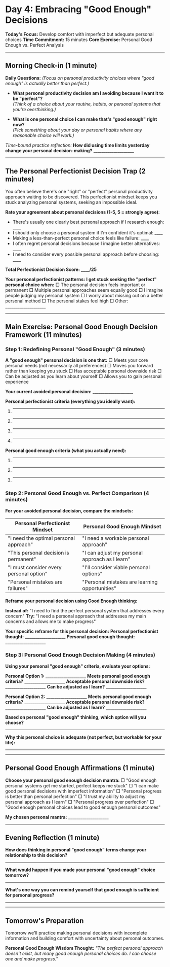 # Day 4: Embracing "Good Enough" Decisions

**Today's Focus:** Develop comfort with imperfect but adequate personal choices
**Time Commitment:** 15 minutes
**Core Exercise:** Personal Good Enough vs. Perfect Analysis

---

## Morning Check-in (1 minute)

**Daily Questions:** *(Focus on personal productivity choices where "good enough" is actually better than perfect.)*

- **What personal productivity decision am I avoiding because I want it to be "perfect"?**  
  *(Think of a choice about your routine, habits, or personal systems that you're overthinking.)*

- **What is one personal choice I can make that's "good enough" right now?**  
  *(Pick something about your day or personal habits where any reasonable choice will work.)*

*Time-bound practice reflection:*
**How did using time limits yesterday change your personal decision-making?** ____________________

---

## The Personal Perfectionist Decision Trap (2 minutes)

You often believe there's one "right" or "perfect" personal productivity approach waiting to be discovered. This perfectionist mindset keeps you stuck analyzing personal systems, seeking an impossible ideal.

**Rate your agreement about personal decisions (1-5, 5 = strongly agree):**
- There's usually one clearly best personal approach if I research enough: ____
- I should only choose a personal system if I'm confident it's optimal: ____
- Making a less-than-perfect personal choice feels like failure: ____
- I often regret personal decisions because I imagine better alternatives: ____
- I need to consider every possible personal approach before choosing: ____

**Total Perfectionist Decision Score: ____/25**

**Your personal perfectionist patterns:**
**I get stuck seeking the "perfect" personal choice when:**
□ The personal decision feels important or permanent
□ Multiple personal approaches seem equally good
□ I imagine people judging my personal system
□ I worry about missing out on a better personal method
□ The personal stakes feel high
□ Other: ____________________

---

## Main Exercise: Personal Good Enough Decision Framework (11 minutes)

### Step 1: Redefining Personal "Good Enough" (3 minutes)

**A "good enough" personal decision is one that:**
□ Meets your core personal needs (not necessarily all preferences)
□ Moves you forward rather than keeping you stuck
□ Has acceptable personal downside risk
□ Can be adjusted as you learn about yourself
□ Allows you to gain personal experience

**Your current avoided personal decision:** ____________________

**Personal perfectionist criteria (everything you ideally want):**
1. ____________________
2. ____________________
3. ____________________
4. ____________________

**Personal good enough criteria (what you actually need):**
1. ____________________
2. ____________________
3. ____________________

### Step 2: Personal Good Enough vs. Perfect Comparison (4 minutes)

**For your avoided personal decision, compare the mindsets:**

| Personal Perfectionist Mindset | Personal Good Enough Mindset |
|-------------------------------|------------------------------|
| "I need the optimal personal approach" | "I need a workable personal approach" |
| "This personal decision is permanent" | "I can adjust my personal approach as I learn" |
| "I must consider every personal option" | "I'll consider viable personal options" |
| "Personal mistakes are failures" | "Personal mistakes are learning opportunities" |

**Reframe your personal decision using Good Enough thinking:**

**Instead of:** "I need to find the perfect personal system that addresses every concern"
**Try:** "I need a personal approach that addresses my main concerns and allows me to make progress"

**Your specific reframe for this personal decision:**
**Personal perfectionist thought:** ____________________
**Personal good enough thought:** ____________________

### Step 3: Personal Good Enough Decision Making (4 minutes)

**Using your personal "good enough" criteria, evaluate your options:**

**Personal Option 1:** ____________________
**Meets personal good enough criteria?** ____________________
**Acceptable personal downside risk?** ____________________
**Can be adjusted as I learn?** ____________________

**Personal Option 2:** ____________________
**Meets personal good enough criteria?** ____________________
**Acceptable personal downside risk?** ____________________
**Can be adjusted as I learn?** ____________________

**Based on personal "good enough" thinking, which option will you choose?**
____________________

**Why this personal choice is adequate (not perfect, but workable for your life):**
____________________

---

## Personal Good Enough Affirmations (1 minute)

**Choose your personal good enough decision mantra:**
□ "Good enough personal systems get me started, perfect keeps me stuck"
□ "I can make good personal decisions with imperfect information"
□ "Personal progress is better than personal perfection"
□ "I trust my ability to adjust my personal approach as I learn"
□ "Personal progress over perfection"
□ "Good enough personal choices lead to good enough personal outcomes"

**My chosen personal mantra:** ____________________

---

## Evening Reflection (1 minute)

**How does thinking in personal "good enough" terms change your relationship to this decision?**
____________________

**What would happen if you made your personal "good enough" choice tomorrow?**
____________________

**What's one way you can remind yourself that good enough is sufficient for personal progress?**
____________________

---

## Tomorrow's Preparation
Tomorrow we'll practice making personal decisions with incomplete information and building comfort with uncertainty about personal outcomes.

**Personal Good Enough Wisdom Thought:**
*"The perfect personal approach doesn't exist, but many good enough personal choices do. I can choose one and make progress."*